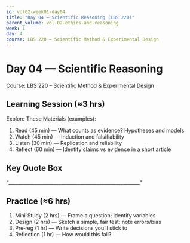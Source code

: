 ```yaml
---
id: vol02-week01-day04
title: "Day 04 — Scientific Reasoning (LBS 220)"
parent_volume: vol-02-ethics-and-reasoning
week: 1
day: 4
course: LBS 220 – Scientific Method & Experimental Design
---
```


# Day 04 — Scientific Reasoning
Course: LBS 220 – Scientific Method & Experimental Design

## Learning Session (≈3 hrs)
Explore These Materials (examples):
1. Read (45 min) — What counts as evidence? Hypotheses and models
2. Watch (45 min) — Induction and falsifiability
3. Listen (30 min) — Replication and reliability
4. Reflect (60 min) — Identify claims vs evidence in a short article

## Key Quote Box
“_______________________________________________________”

## Practice (≈6 hrs)
1. Mini‑Study (2 hrs) — Frame a question; identify variables
2. Design (2 hrs) — Sketch a simple, fair test; note errors/bias
3. Pre‑reg (1 hr) — Write decisions you’ll stick to
4. Reflection (1 hr) — How would this fail?

